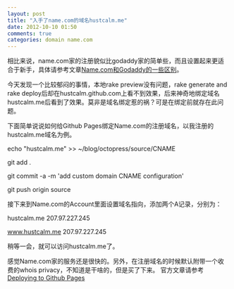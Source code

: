 ```yaml
---
layout: post
title: "入手了name.com的域名hustcalm.me"
date: 2012-10-10 01:50
comments: true
categories: domain name.com
---
```

相比来说，name.com家的注册貌似比godaddy家的简单些，而且设置起来更适合于新手，具体请参考文章[Name.com和Godaddy的一些区别](http://hugege.com/2010/01/19/the-diference-between-name-com-and-godaddy/)。

今天发现一个比较郁闷的事情，本地rake preview没有问题，rake generate and rake deploy后却在hustcalm.github.com上看不到效果，后来神奇地绑定域名hustcalm.me后看到了效果。莫非是域名绑定惹的祸？可是在绑定前就存在此问题。

下面简单说说如何给Github Pages绑定Name.com的注册域名，以我注册的hustcalm.me域名为例。
<!--more-->
echo "hustcalm.me" >> ~/blog/octopress/source/CNAME

git add .

git commit -a -m 'add custom domain CNAME configuration'

git push origin source

接下来到Name.com的Account里面设置域名指向，添加两个A记录，分别为：

hustcalm.me 207.97.227.245

www.hustcalm.me 207.97.227.245

稍等一会，就可以访问hustcalm.me了。

感觉Name.com家的服务还是很快的。另外，在注册域名的时候默认附带一个收费的whois privacy，不知道是干啥的，但是买了下来。
官方文章请参考[Deploying to Github Pages](octopress.org/docs/deploying/github)
